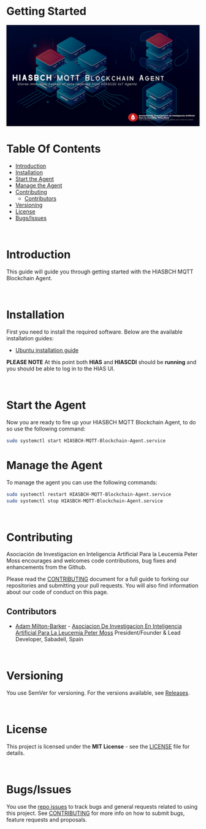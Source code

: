 # Getting Started

![HIASBCH MQTT Blockchain Agent](../assets/images/HIASBCH-MQTT-Blockchain-Agent.jpg)

# Table Of Contents

- [Introduction](#introduction)
- [Installation](#installation)
- [Start the Agent](#start-the-agent)
- [Manage the Agent](#manage-the-agent)
- [Contributing](#contributing)
    - [Contributors](#contributors)
- [Versioning](#versioning)
- [License](#license)
- [Bugs/Issues](#bugs-issues)

&nbsp;

# Introduction
This guide will guide you through getting started with the HIASBCH MQTT Blockchain Agent.

&nbsp;

# Installation
First you need to install the required software. Below are the available installation guides:

- [Ubuntu installation guide](installation/ubuntu.md)

**PLEASE NOTE** At this point both **HIAS** and **HIASCDI** should be **running** and you should be able to log in to the HIAS UI.

&nbsp;

# Start the Agent

Now you are ready to fire up your HIASBCH MQTT Blockchain Agent, to do so use the following command:

``` bash
sudo systemctl start HIASBCH-MQTT-Blockchain-Agent.service
```

# Manage the Agent

To manage the agent you can use the following commands:

``` bash
sudo systemctl restart HIASBCH-MQTT-Blockchain-Agent.service
sudo systemctl stop HIASBCH-MQTT-Blockchain-Agent.service
```

&nbsp;

# Contributing

Asociación de Investigacion en Inteligencia Artificial Para la Leucemia Peter Moss encourages and welcomes code contributions, bug fixes and enhancements from the Github.

Please read the [CONTRIBUTING](../CONTRIBUTING.md "CONTRIBUTING") document for a full guide to forking our repositories and submitting your pull requests. You will also find information about our code of conduct on this page.

## Contributors

- [Adam Milton-Barker](https://www.leukemiaresearchassociation.ai/team/adam-milton-barker "Adam Milton-Barker") - [Asociacion De Investigacion En Inteligencia Artificial Para La Leucemia Peter Moss](https://www.leukemiaresearchassociation.ai "Asociacion De Investigacion En Inteligencia Artificial Para La Leucemia Peter Moss") President/Founder & Lead Developer, Sabadell, Spain

&nbsp;

# Versioning

You use SemVer for versioning. For the versions available, see [Releases](../releases "Releases").

&nbsp;

# License

This project is licensed under the **MIT License** - see the [LICENSE](../LICENSE "LICENSE") file for details.

&nbsp;

# Bugs/Issues

You use the [repo issues](../issues "repo issues") to track bugs and general requests related to using this project. See [CONTRIBUTING](../CONTRIBUTING.md "CONTRIBUTING") for more info on how to submit bugs, feature requests and proposals.